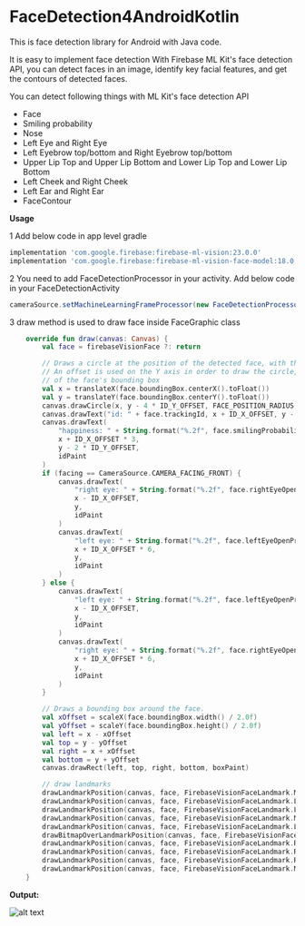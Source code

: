 # FaceDetection4AndroidKotlin

This is face detection library for Android with Java code.

It is easy to implement face detection With Firebase ML Kit's face detection API, you can detect faces in an image, identify key facial features, and get the contours of detected faces.

You can detect following things with ML Kit's face detection API
- Face
- Smiling probability
- Nose
- Left Eye and Right Eye
- Left Eyebrow top/bottom and Right Eyebrow top/bottom
- Upper Lip Top and Upper Lip Bottom and Lower Lip Top and Lower Lip Bottom
- Left Cheek and Right Cheek
- Left Ear and Right Ear
- FaceContour

<b>Usage</b>

1 Add below code in app level gradle
```gradle
implementation 'com.google.firebase:firebase-ml-vision:23.0.0'
implementation 'com.google.firebase:firebase-ml-vision-face-model:18.0.0'
```
2 You need to add FaceDetectionProcessor in your activity. Add below code in your FaceDetectionActivity
```java
cameraSource.setMachineLearningFrameProcessor(new FaceDetectionProcessor(getResources()));
```
3 draw method is used to draw face inside FaceGraphic class
```Kotlin
    override fun draw(canvas: Canvas) {
        val face = firebaseVisionFace ?: return

        // Draws a circle at the position of the detected face, with the face's track id below.
        // An offset is used on the Y axis in order to draw the circle, face id and happiness level in the top area
        // of the face's bounding box
        val x = translateX(face.boundingBox.centerX().toFloat())
        val y = translateY(face.boundingBox.centerY().toFloat())
        canvas.drawCircle(x, y - 4 * ID_Y_OFFSET, FACE_POSITION_RADIUS, facePositionPaint)
        canvas.drawText("id: " + face.trackingId, x + ID_X_OFFSET, y - 3 * ID_Y_OFFSET, idPaint)
        canvas.drawText(
            "happiness: " + String.format("%.2f", face.smilingProbability),
            x + ID_X_OFFSET * 3,
            y - 2 * ID_Y_OFFSET,
            idPaint
        )
        if (facing == CameraSource.CAMERA_FACING_FRONT) {
            canvas.drawText(
                "right eye: " + String.format("%.2f", face.rightEyeOpenProbability),
                x - ID_X_OFFSET,
                y,
                idPaint
            )
            canvas.drawText(
                "left eye: " + String.format("%.2f", face.leftEyeOpenProbability),
                x + ID_X_OFFSET * 6,
                y,
                idPaint
            )
        } else {
            canvas.drawText(
                "left eye: " + String.format("%.2f", face.leftEyeOpenProbability),
                x - ID_X_OFFSET,
                y,
                idPaint
            )
            canvas.drawText(
                "right eye: " + String.format("%.2f", face.rightEyeOpenProbability),
                x + ID_X_OFFSET * 6,
                y,
                idPaint
            )
        }

        // Draws a bounding box around the face.
        val xOffset = scaleX(face.boundingBox.width() / 2.0f)
        val yOffset = scaleY(face.boundingBox.height() / 2.0f)
        val left = x - xOffset
        val top = y - yOffset
        val right = x + xOffset
        val bottom = y + yOffset
        canvas.drawRect(left, top, right, bottom, boxPaint)

        // draw landmarks
        drawLandmarkPosition(canvas, face, FirebaseVisionFaceLandmark.MOUTH_BOTTOM)
        drawLandmarkPosition(canvas, face, FirebaseVisionFaceLandmark.LEFT_CHEEK)
        drawLandmarkPosition(canvas, face, FirebaseVisionFaceLandmark.LEFT_EAR)
        drawLandmarkPosition(canvas, face, FirebaseVisionFaceLandmark.MOUTH_LEFT)
        drawLandmarkPosition(canvas, face, FirebaseVisionFaceLandmark.LEFT_EYE)
        drawBitmapOverLandmarkPosition(canvas, face, FirebaseVisionFaceLandmark.NOSE_BASE)
        drawLandmarkPosition(canvas, face, FirebaseVisionFaceLandmark.RIGHT_CHEEK)
        drawLandmarkPosition(canvas, face, FirebaseVisionFaceLandmark.RIGHT_EAR)
        drawLandmarkPosition(canvas, face, FirebaseVisionFaceLandmark.RIGHT_EYE)
        drawLandmarkPosition(canvas, face, FirebaseVisionFaceLandmark.MOUTH_RIGHT)
    }
```

<b>Output:</b>

![alt text](https://github.com/1986webdeveloper/FaceDetection4AndroidKotlin/blob/master/ezgif-4-72e974aee956.gif)

